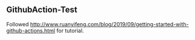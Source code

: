 ## GithubAction-Test

Followed http://www.ruanyifeng.com/blog/2019/09/getting-started-with-github-actions.html for tutorial. 

